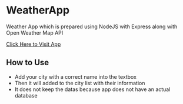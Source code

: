 # WeatherApp

Weather App which is prepared using NodeJS with Express along with Open Weather Map API

[Click Here to Visit App](https://weather-list-nodejs.herokuapp.com)

## How to Use

- Add your city with a correct name into the textbox
- Then it will added to the city list with their information
- It does not keep the datas because app does not have an actual database
